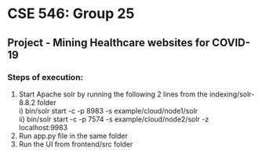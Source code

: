 # CSE 546: Group 25
## Project - Mining Healthcare websites for COVID-19


### Steps of execution:
1) Start Apache solr by running the following 2 lines from the indexing/solr-8.8.2 folder \
i) bin/solr start -c -p 8983 -s example/cloud/node1/solr \
ii) bin/solr start -c -p 7574 -s example/cloud/node2/solr -z localhost:9983
2) Run app.py file in the same folder
3) Run the UI from frontend/src folder
